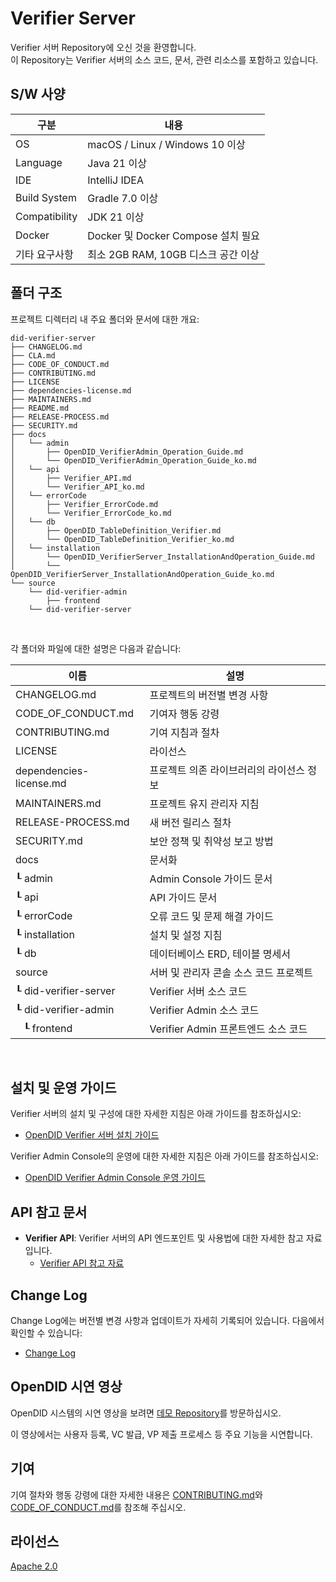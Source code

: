Verifier Server
==

Verifier 서버 Repository에 오신 것을 환영합니다. <br>
이 Repository는 Verifier 서버의 소스 코드, 문서, 관련 리소스를 포함하고 있습니다.

## S/W 사양
| 구분              | 내용                                 |
|-------------------|--------------------------------------|
| OS                | macOS / Linux / Windows 10 이상       |
| Language          | Java 21 이상                          |
| IDE               | IntelliJ IDEA                         |
| Build System      | Gradle 7.0 이상                        |
| Compatibility     | JDK 21 이상                            |
| Docker            | Docker 및 Docker Compose 설치 필요     |
| 기타 요구사항      | 최소 2GB RAM, 10GB 디스크 공간 이상     |

## 폴더 구조
프로젝트 디렉터리 내 주요 폴더와 문서에 대한 개요:

```
did-verifier-server
├── CHANGELOG.md
├── CLA.md
├── CODE_OF_CONDUCT.md
├── CONTRIBUTING.md
├── LICENSE
├── dependencies-license.md
├── MAINTAINERS.md
├── README.md
├── RELEASE-PROCESS.md
├── SECURITY.md
├── docs
│   └── admin
│       ├── OpenDID_VerifierAdmin_Operation_Guide.md
│       └── OpenDID_VerifierAdmin_Operation_Guide_ko.md
│   └── api
│       ├── Verifier_API.md  
│       └── Verifier_API_ko.md
│   └── errorCode
│       ├── Verifier_ErrorCode.md
│       └── Verifier_ErrorCode_ko.md
│   └── db
│       ├── OpenDID_TableDefinition_Verifier.md
│       └── OpenDID_TableDefinition_Verifier_ko.md
│   └── installation
│       └── OpenDID_VerifierServer_InstallationAndOperation_Guide.md
│       └── OpenDID_VerifierServer_InstallationAndOperation_Guide_ko.md
└── source
    └── did-verifier-admin
        ├── frontend
    └── did-verifier-server
```

<br/>

각 폴더와 파일에 대한 설명은 다음과 같습니다:

| 이름                         | 설명                                     |
| ---------------------------- | ---------------------------------------- |
| CHANGELOG.md                 | 프로젝트의 버전별 변경 사항              |
| CODE_OF_CONDUCT.md           | 기여자 행동 강령                         |
| CONTRIBUTING.md              | 기여 지침과 절차                         |
| LICENSE                      | 라이선스                                 |
| dependencies-license.md      | 프로젝트 의존 라이브러리의 라이선스 정보 |
| MAINTAINERS.md               | 프로젝트 유지 관리자 지침                |
| RELEASE-PROCESS.md           | 새 버전 릴리스 절차                      |
| SECURITY.md                  | 보안 정책 및 취약성 보고 방법            |
| docs                         | 문서화                                   |
| ┖ admin                      | Admin Console 가이드 문서                |
| ┖ api                        | API 가이드 문서                          |
| ┖ errorCode                  | 오류 코드 및 문제 해결 가이드            |
| ┖ installation               | 설치 및 설정 지침                        |
| ┖ db                         | 데이터베이스 ERD, 테이블 명세서          |
| source                       | 서버 및 관리자 콘솔 소스 코드 프로젝트   |
| ┖ did-verifier-server        | Verifier 서버 소스 코드                  |
| ┖ did-verifier-admin         | Verifier Admin 소스 코드                 |
| &nbsp;&nbsp;&nbsp;┖ frontend | Verifier Admin 프론트엔드 소스 코드      |

<br/>

## 설치 및 운영 가이드

Verifier 서버의 설치 및 구성에 대한 자세한 지침은 아래 가이드를 참조하십시오:
- [OpenDID Verifier 서버 설치 가이드](docs/installation/OpenDID_VerifierServer_Installation_Guide.md)  

Verifier Admin Console의 운영에 대한 자세한 지침은 아래 가이드를 참조하십시오:
- [OpenDID Verifier Admin Console 운영 가이드](docs/admin/OpenDID_VerifierAdmin_Operation_Guide_ko.md)  

## API 참고 문서

- **Verifier API**: Verifier 서버의 API 엔드포인트 및 사용법에 대한 자세한 참고 자료입니다.
  - [Verifier API 참고 자료](docs/api/Verifier_API_ko.md)

## Change Log

Change Log에는 버전별 변경 사항과 업데이트가 자세히 기록되어 있습니다. 다음에서 확인할 수 있습니다:
- [Change Log](./CHANGELOG.md)  

## OpenDID 시연 영상

OpenDID 시스템의 시연 영상을 보려면 [데모 Repository](https://github.com/OmniOneID/did-demo-server)를 방문하십시오. <br>

이 영상에서는 사용자 등록, VC 발급, VP 제출 프로세스 등 주요 기능을 시연합니다.

## 기여

기여 절차와 행동 강령에 대한 자세한 내용은 [CONTRIBUTING.md](CONTRIBUTING.md)와 [CODE_OF_CONDUCT.md](CODE_OF_CONDUCT.md)를 참조해 주십시오.

## 라이선스
[Apache 2.0](LICENSE)
